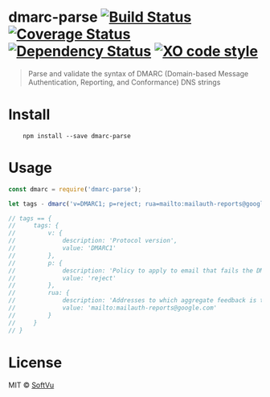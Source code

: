 # dmarc-parse [![Build Status](https://travis-ci.org/softvu/dmarc-parse.svg?branch=master)](https://travis-ci.org/softvu/dmarc-parse) [![Coverage Status](https://coveralls.io/repos/github/softvu/dmarc-parse/badge.svg?branch=master)](https://coveralls.io/github/softvu/dmarc-parse?branch=master) [![Dependency Status](https://dependencyci.com/github/softvu/dmarc-parse/badge)](https://dependencyci.com/github/softvu/dmarc-parse) [![XO code style](https://img.shields.io/badge/code_style-XO-5ed9c7.svg)](https://github.com/sindresorhus/xo)
> Parse and validate the syntax of DMARC (Domain-based Message Authentication, Reporting, and Conformance) DNS strings

# Install

		npm install --save dmarc-parse

# Usage

```javascript
const dmarc = require('dmarc-parse');

let tags - dmarc('v=DMARC1; p=reject; rua=mailto:mailauth-reports@google.com');

// tags == {
//     tags: {
//         v: {
//             description: 'Protocol version',
//             value: 'DMARC1'
//         },
//         p: {
//             description: 'Policy to apply to email that fails the DMARC check. Can be "none", "quarantine", or "reject". "none" is used to collect feedback and gain visibility into email streams without impacting existing flows.',
//             value: 'reject'
//         },
//         rua: {
//             description: 'Addresses to which aggregate feedback is to be sent (comma-separated plain-text list of DMARC URIs',
//             value: 'mailto:mailauth-reports@google.com'
//         }
//     }
// }
```

# License

MIT © [SoftVu](https://softvu.com)
